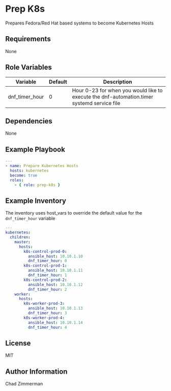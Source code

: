 Prep K8s
=========

Prepares Fedora/Red Hat based systems to become Kubernetes Hosts

Requirements
------------

None

Role Variables
--------------

| Variable | Default | Description |
| -------- | ------- | ----------- |
| dnf_timer_hour | 0 | Hour 0-23 for when you would like to execute the dnf-automation.timer systemd service file |

Dependencies
------------

None

Example Playbook
----------------

```yaml
---
- name: Prepare Kubernetes Hosts
  hosts: kubernetes
  become: true
  roles:
    - { role: prep-k8s }
```
Example Inventory
----------------
The inventory uses host_vars to override the default value for the `dnf_timer_hour` variable

```yaml
---
kubernetes:
  children:
    master:
      hosts:
        k8s-control-prod-0:
          ansible_host: 10.10.1.10
          dnf_timer_hour: 0
        k8s-control-prod-1:
          ansible_host: 10.10.1.11
          dnf_timer_hour: 1
        k8s-control-prod-2:
          ansible_host: 10.10.1.12
          dnf_timer_hour: 2
    worker:
      hosts:
        k8s-worker-prod-3:
          ansible_host: 10.10.1.13
          dnf_timer_hour: 3
        k8s-worker-prod-4:
          ansible_host: 10.10.1.14
          dnf_timer_hour: 4
```
License
-------

MIT

Author Information
------------------

Chad Zimmerman
